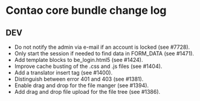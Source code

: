 # Contao core bundle change log

## DEV

 * Do not notify the admin via e-mail if an account is locked (see #7728).
 * Only start the session if needed to find data in FORM_DATA (see #1471).
 * Add template blocks to be_login.html5 (see #1424).
 * Improve cache busting of the .css and .js files (see #1404).
 * Add a translator insert tag (see #1400).
 * Distinguish between error 401 and 403 (see #1381).
 * Enable drag and drop for the file manger (see #1394).
 * Add drag and drop file upload for the file tree (see #1386).
